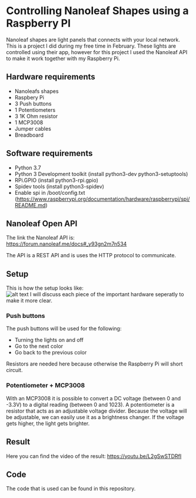 # Controlling Nanoleaf Shapes using a Raspberry PI
Nanoleaf shapes are light panels that connects with your local network. This is a project I did during my free time in February. These lights are controlled using their app, however for this project I used the Nanoleaf API to make it work together with my Raspberry Pi.

## Hardware requirements
* Nanoleafs shapes
* Raspbery Pi
* 3 Push buttons
* 1 Potentiometers 
* 3 1K Ohm resistor
* 1 MCP3008
* Jumper cables
* Breadboard

## Software requirements
* Python 3.7
* Python 3 Development toolkit (install python3-dev python3-setuptools)
* RPi.GPIO (install python3-rpi.gpio)
* Spidev tools (install  python3-spidev)
* Enable spi in /boot/config.txt (https://www.raspberrypi.org/documentation/hardware/raspberrypi/spi/README.md)

## Nanoleaf Open API
The link the Nanoleaf API is: https://forum.nanoleaf.me/docs#_y93gn2m7n534

The API is a REST API and is uses the HTTP protocol to communicate.

## Setup 
This is how the setup looks like:
<br>
![alt text](https://github.com/namkhoi/nanoleaf_raspberry_pi/blob/main/setup.jpg?raw=true)
I will discuss each piece of the important hardware seperatly to make it more clear.

### Push buttons
The push buttons will be used for the following:
* Turning the lights on and off
* Go to the next color
* Go back to the previous color

Resistors are needed here because otherwise the Raspberry Pi will short circuit.

### Potentiometer + MCP3008
With an MCP3008 it is possible to convert a DC voltage (between 0 and -3.3V) to a digital reading (between 0 and 1023).
A potentiometer is a resistor that acts as an adjustable voltage divider. Because the voltage will be adjustable, we can easily use it as a brightness changer. If the voltage gets higher, the light gets brighter.

## Result
Here you can find the video of the result:
https://youtu.be/L2gSwSTDRfI
## Code
The code that is used can be found in this repository.


